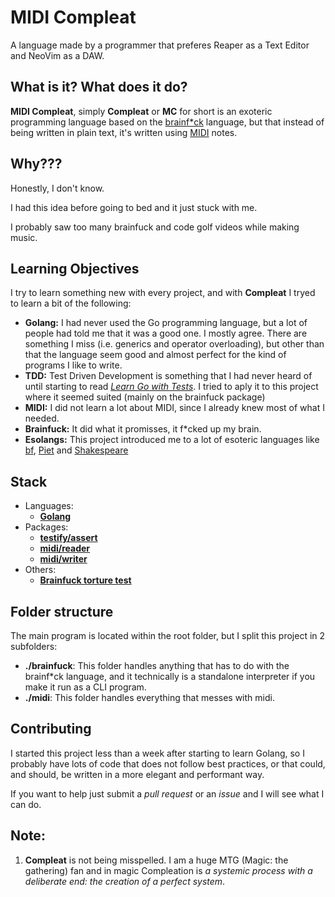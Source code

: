 # MIDI Compleat
A language made by a programmer that preferes Reaper as a Text Editor and NeoVim as a DAW.

## What is it? What does it do?
**MIDI Compleat**, simply **Compleat** or **MC** for short is an exoteric programming language based on the [brainf\*ck](https://esolangs.org/wiki/Brainfuck) language, but that instead of being written in plain text, it's written using [MIDI](https://en.wikipedia.org/wiki/MIDI) notes.

## Why???
Honestly, I don't know.

I had this idea before going to bed and it just stuck with me.

I probably saw too many brainfuck and code golf videos while making music.

## Learning Objectives
I try to learn something new with every project, and with **Compleat** I tryed to learn a bit of the following:

* **Golang:** I had never used the Go programming language, but  a lot of people had told me that it was a good one. I mostly agree. There are something I miss (i.e. generics and operator overloading), but other than that the language seem good and almost perfect for the kind of programs I like to write.
* **TDD:** Test Driven Development is something that I had never heard of until starting to read [*Learn Go with Tests*](https://quii.gitbook.io/learn-go-with-tests/). I tried to aply it to this project where it seemed suited (mainly on the brainfuck package)
* **MIDI:** I did not learn a lot about MIDI, since I already knew most of what I needed.
* **Brainfuck:** It did what it promisses, it f*cked up my brain.
* **Esolangs:** This project introduced me to a lot of esoteric languages like [bf](https://esolangs.org/wiki/Brainfuck), [Piet](https://esolangs.org/wiki/Piet) and [Shakespeare](https://en.wikipedia.org/wiki/Shakespeare_Programming_Language)

## Stack

* Languages:
    * [**Golang**](https://golang.org/)
* Packages:
    * [**testify/assert**](https://github.com/stretchr/testify)
    * [**midi/reader**](https://gitlab.com/gomidi/midi/-/tree/master/reader)
    * [**midi/writer**](https://gitlab.com/gomidi/midi/-/tree/master/writer)
* Others:
    * [**Brainfuck torture test**](https://github.com/rdebath/Brainfuck)

## Folder structure
The main program is located within the root folder, but I split this project in 2 subfolders:

* **./brainfuck**: This folder handles anything that has to do with the brainf*ck language, and it technically is a standalone interpreter if you make it run as a CLI program.
* **./midi**: This folder handles everything that messes with midi.

## Contributing
I started this project less than a week after starting to learn Golang, so I probably have lots of code that does not follow best practices, or that could, and should, be written in a more elegant and performant way.

If you want to help just submit a *pull request* or an *issue* and I will see what I can do.

## Note:
1. **Compleat** is not being misspelled. I am a huge MTG (Magic: the gathering) fan and in magic Compleation is  *a systemic process with a deliberate end: the creation of a perfect system*.
